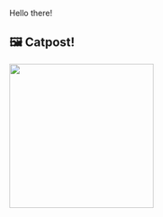 Hello there!



## 🖼️ Catpost!

<sub>
    <img src="https://cdn2.thecatapi.com/images/MTg4MTcwMg.jpg" height="256">
</sub>

